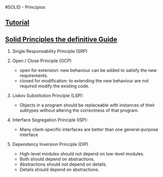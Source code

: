 #SOLID - Principios

## [Tutorial](https://www.youtube.com/watch?v=j_ZnM8FJcmA)

## [Solid Principles the definitive Guide](https://android.jlelse.eu/solid-principles-the-definitive-guide-75e30a284dea)

1. Single Responsability Principle (SRP)

2. Open / Close Principle (OCP)
    - open for extension: new behaviour can be added to satisfy the new requirements.
    - closed for modification: to extending the new behaviour are not required modify the existing code.

3. Liskov Substitution Principle (LSP):
    - Objects in a program should be replaceable with instances of their subtypes without altering the correctness of that program.

4. Interface Segregation Principle (ISP):
    - Many client-specific interfaces are better than one general-purpose interface

5. Dependency Inversion Principle (DIP)
    - High-level modules should not depend on low-level modules. 
    - Both should depend on abstractions.
    - Abstractions should not depend on details. 
    - Details should depend on abstractions.